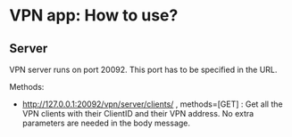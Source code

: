 # VPN app: How to use?

## Server

VPN server runs on port 20092. This port has to be specified in the URL.

Methods:

+ http://127.0.0.1:20092/vpn/server/clients/ , methods=[GET] : Get all the VPN clients with their ClientID and their VPN address. No extra parameters are needed in the body message.
